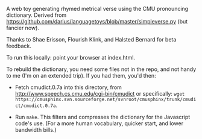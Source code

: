 A web toy generating rhymed metrical verse using the CMU pronouncing
dictionary. Derived from https://github.com/darius/languagetoys/blob/master/simpleverse.py
(but fancier now).

Thanks to Shae Erisson, Flourish Klink, and Halsted Bernard for beta
feedback.

To run this locally: point your browser at index.html.

To rebuild the dictionary, you need some files not in the repo, and
not handy to me (I'm on an extended trip). If you had them, you'd then:

  * Fetch cmudict.0.7a into this directory, from
    http://www.speech.cs.cmu.edu/cgi-bin/cmudict
    or specifically: `wget https://cmusphinx.svn.sourceforge.net/svnroot/cmusphinx/trunk/cmudict/cmudict.0.7a`.

  * Run `make`. This filters and compresses the dictionary for the
    Javascript code's use. (For a more human vocabulary, quicker start,
    and lower bandwidth bills.)
